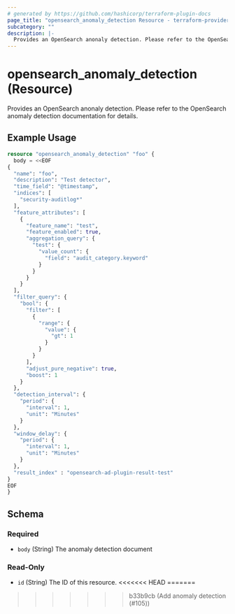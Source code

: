 ```yaml
---
# generated by https://github.com/hashicorp/terraform-plugin-docs
page_title: "opensearch_anomaly_detection Resource - terraform-provider-opensearch"
subcategory: ""
description: |-
  Provides an OpenSearch anonaly detection. Please refer to the OpenSearch anomaly detection documentation for details.
---
```


# opensearch_anomaly_detection (Resource)

Provides an OpenSearch anonaly detection. Please refer to the OpenSearch anomaly detection documentation for details.

## Example Usage

```terraform
resource "opensearch_anomaly_detection" "foo" {
  body = <<EOF
{
  "name": "foo",
  "description": "Test detector",
  "time_field": "@timestamp",
  "indices": [
    "security-auditlog*"
  ],
  "feature_attributes": [
    {
      "feature_name": "test",
      "feature_enabled": true,
      "aggregation_query": {
        "test": {
          "value_count": {
            "field": "audit_category.keyword"
          }
        }
      }
    }
  ],
  "filter_query": {
    "bool": {
      "filter": [
        {
          "range": {
            "value": {
              "gt": 1
            }
          }
        }
      ],
      "adjust_pure_negative": true,
      "boost": 1
    }
  },
  "detection_interval": {
    "period": {
      "interval": 1,
      "unit": "Minutes"
    }
  },
  "window_delay": {
    "period": {
      "interval": 1,
      "unit": "Minutes"
    }
  },
  "result_index" : "opensearch-ad-plugin-result-test"
}
EOF
}
```

<!-- schema generated by tfplugindocs -->
## Schema

### Required

- `body` (String) The anomaly detection document

### Read-Only

- `id` (String) The ID of this resource.
<<<<<<< HEAD
=======


>>>>>>> b33b9cb (Add anomaly detection (#105))
